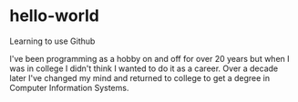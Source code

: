 # hello-world
Learning to use Github

I've been programming as a hobby on and off for over 20 years but when I was in college I
didn't think I wanted to do it as a career. Over a decade later I've changed my mind and returned
to college to get a degree in Computer Information Systems.
